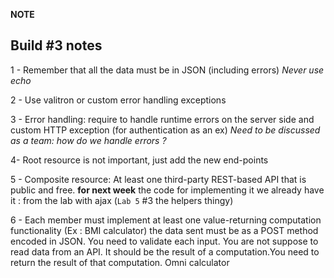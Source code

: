 **NOTE**
## Build #3 notes 

1 - Remember that all the data must be in JSON (including errors) *Never use echo*

2 - Use valitron or custom error handling exceptions

3 - Error handling: require to handle runtime errors on the server side and custom HTTP exception (for authentication as an ex) *Need to be discussed as a team: how do we handle errors ?*

4- Root resource is not important, just add the new end-points 

5 - Composite resource: At least one third-party REST-based API that is public and free. **for next week** the code for implementing it we already have it : from the lab with ajax (`Lab 5` #3 the helpers thingy) 

6 - Each member must implement at least one value-returning computation functionality (Ex : BMI calculator) the data sent must be as a POST method encoded in JSON. You need to validate each input. You are not suppose to read data from an API. It should be the result of a computation.You need to return the result of that computation. Omni calculator






